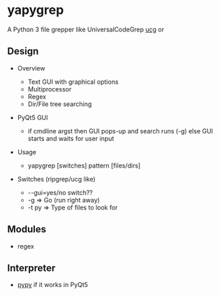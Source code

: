 # yapygrep

A Python 3 file grepper like UniversalCodeGrep [ucg](https://github.com/gvansickle/ucg) or 

## Design
* Overview
    * Text GUI with graphical options
    * Multiprocessor
    * Regex
    * Dir/File tree searching

* PyQt5 GUI
    * if cmdline argst then GUI pops-up and search runs (-g) else GUI starts and waits for user input

* Usage
    * yapygrep [switches] pattern [files/dirs]
    
* Switches (ripgrep/ucg like)
    * --gui=yes/no switch??
    * -g  => Go (run right away)
    * -t py => Type of files to look for

## Modules
* regex

## Interpreter
* [pypy](https://pypy.org) if it works in PyQt5

